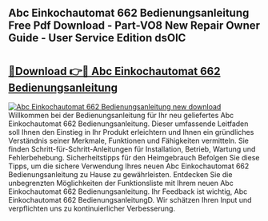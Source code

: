 ## Abc Einkochautomat 662 Bedienungsanleitung Free Pdf Download - Part-VO8 New Repair Owner Guide - User Service Edition dsOlC

# <h2><a href="http://df4gem.blite.top/?on=Abc+Einkochautomat+662+Bedienungsanleitung">🔗Download 👉🔴 Abc Einkochautomat 662 Bedienungsanleitung</a></h2>

[![Abc Einkochautomat 662 Bedienungsanleitung new download](https://i.imgur.com/lujVjoI.png)](http://df4gem.blite.top/?on=Abc+Einkochautomat+662+Bedienungsanleitung)
Willkommen bei der Bedienungsanleitung für Ihr neu geliefertes Abc Einkochautomat 662 Bedienungsanleitung. Dieser umfassende Leitfaden soll Ihnen den Einstieg in Ihr Produkt erleichtern und Ihnen ein gründliches Verständnis seiner Merkmale, Funktionen und Fähigkeiten vermitteln. Sie finden Schritt-für-Schritt-Anleitungen für Installation, Betrieb, Wartung und Fehlerbehebung. Sicherheitstipps für den Heimgebrauch Befolgen Sie diese Tipps, um die sichere Verwendung Ihres neuen Abc Einkochautomat 662 Bedienungsanleitung zu Hause zu gewährleisten. Entdecken Sie die unbegrenzten Möglichkeiten der Funktionsliste mit Ihrem neuen Abc Einkochautomat 662 Bedienungsanleitung. Ihr Feedback ist wichtig, Abc Einkochautomat 662 BedienungsanleitungD. Wir schätzen Ihren Input und verpflichten uns zu kontinuierlicher Verbesserung.
